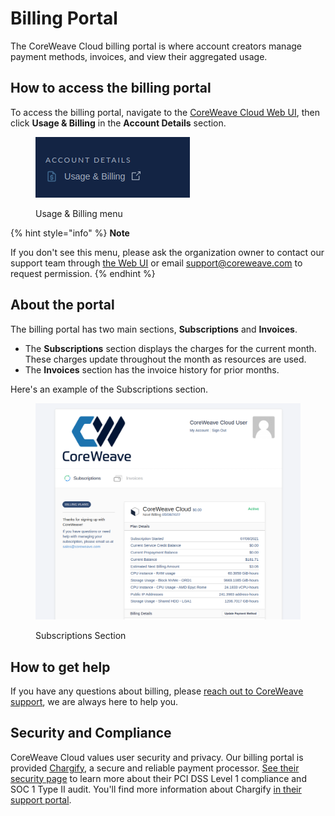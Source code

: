 # Billing Portal

The CoreWeave Cloud billing portal is where account creators manage payment methods, invoices, and view their aggregated usage.&#x20;

## How to access the billing portal

To access the billing portal, navigate to the [CoreWeave Cloud Web UI](https://cloud.coreweave.com/), then click **Usage & Billing** in the **Account Details** section.&#x20;

<figure><img src="../.gitbook/assets/image (1) (6).png" alt="Screenshot of the Usage &#x26; Billing menu"><figcaption><p>Usage &#x26; Billing menu</p></figcaption></figure>

{% hint style="info" %}
**Note**

If you don't see this menu, please ask the organization owner to contact our support team through [the Web UI](https://cloud.coreweave.com/contact) or email [support@coreweave.com](mailto:support@coreweave.com) to request permission.
{% endhint %}

## About the portal

The billing portal has two main sections, **Subscriptions** and **Invoices**.&#x20;

* The **Subscriptions** section displays the charges for the current month. These charges update throughout the month as resources are used.
* The **Invoices** section has the invoice history for prior months.

Here's an example of the Subscriptions section.

<figure><img src="../.gitbook/assets/image (153).png" alt="An example of the Subscriptions section of the billing portal."><figcaption><p>Subscriptions Section</p></figcaption></figure>

## How to get help

If you have any questions about billing, please [reach out to CoreWeave support](https://cloud.coreweave.com/contact), we are always here to help you.

## Security and Compliance

CoreWeave Cloud values user security and privacy. Our billing portal is provided [Chargify](https://www.chargify.com/), a secure and reliable payment processor. [See their security page](https://www.chargify.com/security/) to learn more about their PCI DSS Level 1 compliance and SOC 1 Type II audit. You'll find more information about Chargify [in their support portal](https://maxio-chargify.zendesk.com/).
